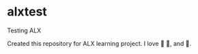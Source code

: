 # alxtest
Testing ALX

Created this repository for ALX learning project.
I love :tea: :chicken:, and :dancer:.
